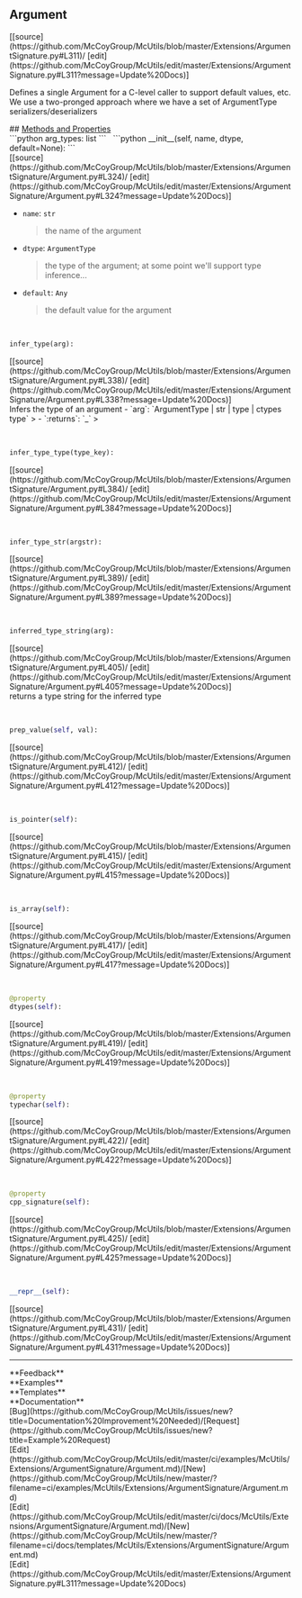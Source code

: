 ## <a id="McUtils.Extensions.ArgumentSignature.Argument">Argument</a> 

<div class="docs-source-link" markdown="1">
[[source](https://github.com/McCoyGroup/McUtils/blob/master/Extensions/ArgumentSignature.py#L311)/
[edit](https://github.com/McCoyGroup/McUtils/edit/master/Extensions/ArgumentSignature.py#L311?message=Update%20Docs)]
</div>

Defines a single Argument for a C-level caller to support default values, etc.
We use a two-pronged approach where we have a set of ArgumentType serializers/deserializers







<div class="collapsible-section">
 <div class="collapsible-section collapsible-section-header" markdown="1">
## <a class="collapse-link" data-toggle="collapse" href="#methods" markdown="1"> Methods and Properties</a> <a class="float-right" data-toggle="collapse" href="#methods"><i class="fa fa-chevron-down"></i></a>
 </div>
 <div class="collapsible-section collapsible-section-body collapse show" id="methods" markdown="1">
 ```python
arg_types: list
```
<a id="McUtils.Extensions.ArgumentSignature.Argument.__init__" class="docs-object-method">&nbsp;</a> 
```python
__init__(self, name, dtype, default=None): 
```
<div class="docs-source-link" markdown="1">
[[source](https://github.com/McCoyGroup/McUtils/blob/master/Extensions/ArgumentSignature/Argument.py#L324)/
[edit](https://github.com/McCoyGroup/McUtils/edit/master/Extensions/ArgumentSignature/Argument.py#L324?message=Update%20Docs)]
</div>

  - `name`: `str`
    > the name of the argument
  - `dtype`: `ArgumentType`
    > the type of the argument; at some point we'll support type inference...
  - `default`: `Any`
    > the default value for the argument


<a id="McUtils.Extensions.ArgumentSignature.Argument.infer_type" class="docs-object-method">&nbsp;</a> 
```python
infer_type(arg): 
```
<div class="docs-source-link" markdown="1">
[[source](https://github.com/McCoyGroup/McUtils/blob/master/Extensions/ArgumentSignature/Argument.py#L338)/
[edit](https://github.com/McCoyGroup/McUtils/edit/master/Extensions/ArgumentSignature/Argument.py#L338?message=Update%20Docs)]
</div>
Infers the type of an argument
  - `arg`: `ArgumentType | str | type | ctypes type`
    > 
  - `:returns`: `_`
    >


<a id="McUtils.Extensions.ArgumentSignature.Argument.infer_type_type" class="docs-object-method">&nbsp;</a> 
```python
infer_type_type(type_key): 
```
<div class="docs-source-link" markdown="1">
[[source](https://github.com/McCoyGroup/McUtils/blob/master/Extensions/ArgumentSignature/Argument.py#L384)/
[edit](https://github.com/McCoyGroup/McUtils/edit/master/Extensions/ArgumentSignature/Argument.py#L384?message=Update%20Docs)]
</div>


<a id="McUtils.Extensions.ArgumentSignature.Argument.infer_type_str" class="docs-object-method">&nbsp;</a> 
```python
infer_type_str(argstr): 
```
<div class="docs-source-link" markdown="1">
[[source](https://github.com/McCoyGroup/McUtils/blob/master/Extensions/ArgumentSignature/Argument.py#L389)/
[edit](https://github.com/McCoyGroup/McUtils/edit/master/Extensions/ArgumentSignature/Argument.py#L389?message=Update%20Docs)]
</div>


<a id="McUtils.Extensions.ArgumentSignature.Argument.inferred_type_string" class="docs-object-method">&nbsp;</a> 
```python
inferred_type_string(arg): 
```
<div class="docs-source-link" markdown="1">
[[source](https://github.com/McCoyGroup/McUtils/blob/master/Extensions/ArgumentSignature/Argument.py#L405)/
[edit](https://github.com/McCoyGroup/McUtils/edit/master/Extensions/ArgumentSignature/Argument.py#L405?message=Update%20Docs)]
</div>
returns a type string for the inferred type


<a id="McUtils.Extensions.ArgumentSignature.Argument.prep_value" class="docs-object-method">&nbsp;</a> 
```python
prep_value(self, val): 
```
<div class="docs-source-link" markdown="1">
[[source](https://github.com/McCoyGroup/McUtils/blob/master/Extensions/ArgumentSignature/Argument.py#L412)/
[edit](https://github.com/McCoyGroup/McUtils/edit/master/Extensions/ArgumentSignature/Argument.py#L412?message=Update%20Docs)]
</div>


<a id="McUtils.Extensions.ArgumentSignature.Argument.is_pointer" class="docs-object-method">&nbsp;</a> 
```python
is_pointer(self): 
```
<div class="docs-source-link" markdown="1">
[[source](https://github.com/McCoyGroup/McUtils/blob/master/Extensions/ArgumentSignature/Argument.py#L415)/
[edit](https://github.com/McCoyGroup/McUtils/edit/master/Extensions/ArgumentSignature/Argument.py#L415?message=Update%20Docs)]
</div>


<a id="McUtils.Extensions.ArgumentSignature.Argument.is_array" class="docs-object-method">&nbsp;</a> 
```python
is_array(self): 
```
<div class="docs-source-link" markdown="1">
[[source](https://github.com/McCoyGroup/McUtils/blob/master/Extensions/ArgumentSignature/Argument.py#L417)/
[edit](https://github.com/McCoyGroup/McUtils/edit/master/Extensions/ArgumentSignature/Argument.py#L417?message=Update%20Docs)]
</div>


<a id="McUtils.Extensions.ArgumentSignature.Argument.dtypes" class="docs-object-method">&nbsp;</a> 
```python
@property
dtypes(self): 
```
<div class="docs-source-link" markdown="1">
[[source](https://github.com/McCoyGroup/McUtils/blob/master/Extensions/ArgumentSignature/Argument.py#L419)/
[edit](https://github.com/McCoyGroup/McUtils/edit/master/Extensions/ArgumentSignature/Argument.py#L419?message=Update%20Docs)]
</div>


<a id="McUtils.Extensions.ArgumentSignature.Argument.typechar" class="docs-object-method">&nbsp;</a> 
```python
@property
typechar(self): 
```
<div class="docs-source-link" markdown="1">
[[source](https://github.com/McCoyGroup/McUtils/blob/master/Extensions/ArgumentSignature/Argument.py#L422)/
[edit](https://github.com/McCoyGroup/McUtils/edit/master/Extensions/ArgumentSignature/Argument.py#L422?message=Update%20Docs)]
</div>


<a id="McUtils.Extensions.ArgumentSignature.Argument.cpp_signature" class="docs-object-method">&nbsp;</a> 
```python
@property
cpp_signature(self): 
```
<div class="docs-source-link" markdown="1">
[[source](https://github.com/McCoyGroup/McUtils/blob/master/Extensions/ArgumentSignature/Argument.py#L425)/
[edit](https://github.com/McCoyGroup/McUtils/edit/master/Extensions/ArgumentSignature/Argument.py#L425?message=Update%20Docs)]
</div>


<a id="McUtils.Extensions.ArgumentSignature.Argument.__repr__" class="docs-object-method">&nbsp;</a> 
```python
__repr__(self): 
```
<div class="docs-source-link" markdown="1">
[[source](https://github.com/McCoyGroup/McUtils/blob/master/Extensions/ArgumentSignature/Argument.py#L431)/
[edit](https://github.com/McCoyGroup/McUtils/edit/master/Extensions/ArgumentSignature/Argument.py#L431?message=Update%20Docs)]
</div>
 </div>
</div>












---


<div markdown="1" class="text-secondary">
<div class="container">
  <div class="row">
   <div class="col" markdown="1">
**Feedback**   
</div>
   <div class="col" markdown="1">
**Examples**   
</div>
   <div class="col" markdown="1">
**Templates**   
</div>
   <div class="col" markdown="1">
**Documentation**   
</div>
   <div class="col" markdown="1">
   
</div>
   <div class="col" markdown="1">
   
</div>
   <div class="col" markdown="1">
   
</div>
</div>
  <div class="row">
   <div class="col" markdown="1">
[Bug](https://github.com/McCoyGroup/McUtils/issues/new?title=Documentation%20Improvement%20Needed)/[Request](https://github.com/McCoyGroup/McUtils/issues/new?title=Example%20Request)   
</div>
   <div class="col" markdown="1">
[Edit](https://github.com/McCoyGroup/McUtils/edit/master/ci/examples/McUtils/Extensions/ArgumentSignature/Argument.md)/[New](https://github.com/McCoyGroup/McUtils/new/master/?filename=ci/examples/McUtils/Extensions/ArgumentSignature/Argument.md)   
</div>
   <div class="col" markdown="1">
[Edit](https://github.com/McCoyGroup/McUtils/edit/master/ci/docs/McUtils/Extensions/ArgumentSignature/Argument.md)/[New](https://github.com/McCoyGroup/McUtils/new/master/?filename=ci/docs/templates/McUtils/Extensions/ArgumentSignature/Argument.md)   
</div>
   <div class="col" markdown="1">
[Edit](https://github.com/McCoyGroup/McUtils/edit/master/Extensions/ArgumentSignature.py#L311?message=Update%20Docs)   
</div>
   <div class="col" markdown="1">
   
</div>
   <div class="col" markdown="1">
   
</div>
   <div class="col" markdown="1">
   
</div>
</div>
</div>
</div>